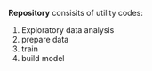 **Repository** consisits of utility codes:
1. Exploratory data analysis
2. prepare data
3. train
4. build model
